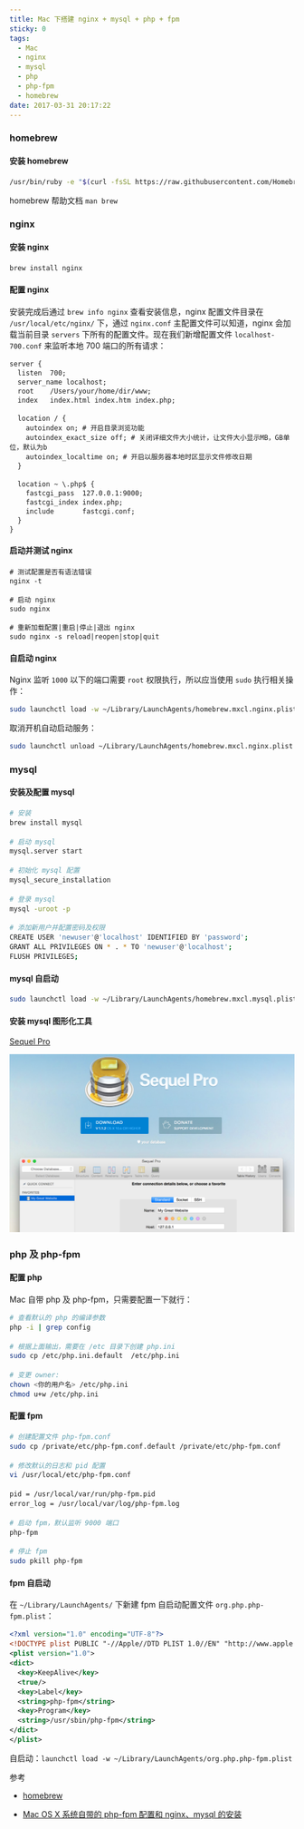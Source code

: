 ```yaml
---
title: Mac 下搭建 nginx + mysql + php + fpm
sticky: 0
tags:
  - Mac
  - nginx
  - mysql
  - php
  - php-fpm
  - homebrew
date: 2017-03-31 20:17:22
---
```



### homebrew

#### 安装 homebrew

```bash
/usr/bin/ruby -e "$(curl -fsSL https://raw.githubusercontent.com/Homebrew/install/master/install)"
```

homebrew 帮助文档 `man brew`

### nginx

#### 安装 nginx

```bash
brew install nginx
```

#### 配置 nginx

安装完成后通过 `brew info nginx` 查看安装信息，nginx 配置文件目录在 `/usr/local/etc/nginx/` 下，通过 `nginx.conf` 主配置文件可以知道，nginx 会加载当前目录 `servers` 下所有的配置文件。现在我们新增配置文件 `localhost-700.conf` 来监听本地 700 端口的所有请求：

```nginx
server {
  listen  700;
  server_name localhost;
  root    /Users/your/home/dir/www;
  index   index.html index.htm index.php;

  location / {
    autoindex on; # 开启目录浏览功能  
    autoindex_exact_size off; # 关闭详细文件大小统计，让文件大小显示MB，GB单位，默认为b
    autoindex_localtime on; # 开启以服务器本地时区显示文件修改日期
  }

  location ~ \.php$ {
    fastcgi_pass  127.0.0.1:9000;
    fastcgi_index index.php;
    include       fastcgi.conf;
  }
}
```

#### 启动并测试 nginx

```nginx
# 测试配置是否有语法错误
nginx -t

# 启动 nginx
sudo nginx

# 重新加载配置|重启|停止|退出 nginx
sudo nginx -s reload|reopen|stop|quit
```

#### 自启动 nginx

Nginx 监听 `1000` 以下的端口需要 `root` 权限执行，所以应当使用 `sudo` 执行相关操作：

```bash
sudo launchctl load -w ~/Library/LaunchAgents/homebrew.mxcl.nginx.plist
```

取消开机自动启动服务：

```bash
sudo launchctl unload ~/Library/LaunchAgents/homebrew.mxcl.nginx.plist
```

### mysql

#### 安装及配置 mysql

```bash
# 安装
brew install mysql

# 启动 mysql
mysql.server start

# 初始化 mysql 配置
mysql_secure_installation

# 登录 mysql
mysql -uroot -p

# 添加新用户并配置密码及权限
CREATE USER 'newuser'@'localhost' IDENTIFIED BY 'password';
GRANT ALL PRIVILEGES ON * . * TO 'newuser'@'localhost';
FLUSH PRIVILEGES;
```

#### mysql 自启动

```bash
sudo launchctl load -w ~/Library/LaunchAgents/homebrew.mxcl.mysql.plist
```

#### 安装 mysql 图形化工具

[Sequel Pro](http://sequelpro.com/)

![Sequel Pro](/assets/images/mac-sequelpro.png)

### php 及 php-fpm

#### 配置 php

Mac 自带 php 及 php-fpm，只需要配置一下就行：

```bash
# 查看默认的 php 的编译参数
php -i | grep config

# 根据上面输出，需要在 /etc 目录下创建 php.ini
sudo cp /etc/php.ini.default  /etc/php.ini

# 变更 owner:
chown <你的用户名> /etc/php.ini
chmod u+w /etc/php.ini
```

#### 配置 fpm

```bash
# 创建配置文件 php-fpm.conf
sudo cp /private/etc/php-fpm.conf.default /private/etc/php-fpm.conf

# 修改默认的日志和 pid 配置
vi /usr/local/etc/php-fpm.conf

pid = /usr/local/var/run/php-fpm.pid
error_log = /usr/local/var/log/php-fpm.log

# 启动 fpm，默认监听 9000 端口
php-fpm

# 停止 fpm
sudo pkill php-fpm
```

#### fpm 自启动

在 `~/Library/LaunchAgents/` 下新建 fpm 自启动配置文件 `org.php.php-fpm.plist`：

```xml
<?xml version="1.0" encoding="UTF-8"?>
<!DOCTYPE plist PUBLIC "-//Apple//DTD PLIST 1.0//EN" "http://www.apple.com/DTDs/PropertyList-1.0.dtd">
<plist version="1.0">
<dict>
  <key>KeepAlive</key>
  <true/>
  <key>Label</key>
  <string>php-fpm</string>
  <key>Program</key>
  <string>/usr/sbin/php-fpm</string>
</dict>
</plist>
```

自启动：`launchctl load -w ~/Library/LaunchAgents/org.php.php-fpm.plist`

参考

- [homebrew](https://brew.sh/)

- [Mac OS X 系统自带的 php-fpm 配置和 nginx、mysql 的安装](https://lzw.me/a/mac-osx-php-fpm-nginx-mysql.html)
